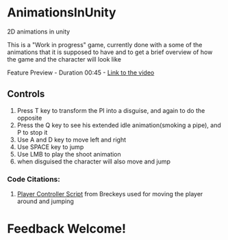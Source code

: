 # AnimationsInUnity
2D animations in unity

This is a "Work in progress" game, currently done with a some of the animations that it is supposed to have and to get a brief overview of how the game and the character will look like

Feature Preview - Duration 00:45 - [Link to the video](https://youtu.be/8KuiJfDYU0s)

## Controls
1. Press T key to transform the PI into a disguise, and again to do the opposite
2. Press the Q key to see his extended idle animation(smoking a pipe), and P to stop it
3. Use A and D key to move left and right
4. Use SPACE key to jump
5. Use LMB to play the shoot animation
6. when disguised the character will also move and jump


### Code Citations:
1. [Player Controller Script](https://github.com/Brackeys/2D-Character-Controller) from Breckeys used for moving the player around and jumping

# Feedback Welcome!
